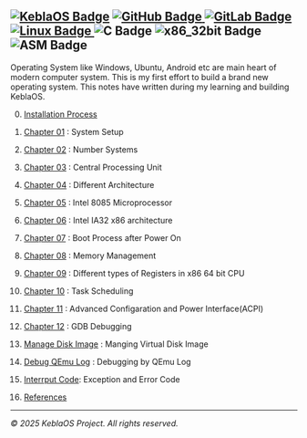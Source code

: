 
[![KeblaOS Badge](https://img.shields.io/badge/Kebla-OS-maker?labelColor=red&color=blue)](https://gitlab.com/baponkar/kebla-os)
[![GitHub Badge](https://img.shields.io/badge/Fork-Me-maker?logo=GitHub&logoColor=Blue&labelColor=white&color=blue)
](https://github.com/baponkar/KeblaOS)
[![GitLab Badge](https://img.shields.io/badge/Fork-Me-maker?logo=GitLab&logoColor=Blue&labelColor=white&color=blue)
](https://gitlab.com/baponkar/KeblaOS)
[![Linux Badge](https://img.shields.io/badge/-Linux-maker?logo=linux&logoColor=black&logoSize=auto&labelColor=white&color=blue)
](https://kernel.com)
![C Badge](https://img.shields.io/badge/C-Language-maker?logo=c&logoColor=black&labelColor=white&color=blue)
![x86_32bit Badge](https://img.shields.io/badge/x86-32bit-maker?logo=intel&labelColor=white&color=blue)
![ASM Badge](https://img.shields.io/badge/ASM-Language-maker?logo=assembly&labelColor=white&color=blue)
--------------------------------------------------------

Operating System like Windows, Ubuntu, Android etc are main heart of modern computer system. This is my first effort to build a brand new operating system.
This notes have written during my learning and building KeblaOS.

0. [Installation Process](installation_process.md)

1. [Chapter 01](./chap01-system-setup.md) : System Setup

2. [Chapter 02](./chap02-number-system.md) : Number Systems

3. [Chapter 03](./chap03-cpu.md) : Central Processing Unit

4. [Chapter 04](./chap04-architecture.md) : Different Architecture

5. [Chapter 05](./chap05-intel-8085.md) : Intel 8085 Microprocessor 

6. [Chapter 06](./chap06-x86-architecture.md) : Intel IA32 x86 architecture

7. [Chapter 07](./chap07-boot-process.md) : Boot Process after Power On

8. [Chapter 08](./chap08-memory-management.md) : Memory Management

9. [Chapter 09](./chap09-cpu-registers.md) : Different types of Registers in x86 64 bit CPU

10. [Chapter 10](./Chap10-task-scheduling.md) : Task Scheduling

11. [Chapter 11](./chap11-acpi.md) : Advanced Configaration and Power Interface(ACPI)

12. [Chapter 12](./gdb_debugging.md) : GDB Debugging

13. [Manage Disk Image](./disk-image-manage.md) : Manging Virtual Disk Image

14. [Debug QEmu Log](./debug_by_qemo_log.md) : Debugging by QEmu Log

15. [Interrput Code](./exception_code.md): Exception and Error Code

100. [References](./Reference.md)
-------------------------------------------------------



*© 2025 KeblaOS Project. All rights reserved.*
